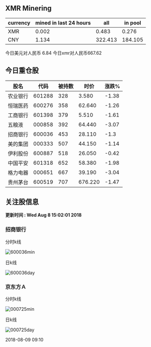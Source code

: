 ## XMR Minering

|currency|mined in last 24 hours|all|in pool|
|---|---|---|---|
|XMR|0.002|0.483|0.276|
|CNY|1.134|322.413|184.105|

今日美元对人民币 6.84	今日xmr对人民币667.62


## 今日重仓股 

|股名|代码|被持数|时价|涨跌%|
|---|---|---|---|---|
|农业银行|601288|328|3.580|-1.38|
|恒瑞医药|600276|358|62.640|-1.26|
|工商银行|601398|379|5.510|-1.61|
|五粮液|000858|392|64.440|-3.07|
|招商银行|600036|453|28.110|-1.3|
|美的集团|000333|507|44.150|-1.14|
|伊利股份|600887|518|26.050|-0.42|
|中国平安|601318|652|58.380|-1.98|
|格力电器|000651|667|39.190|-3.04|
|贵州茅台|600519|707|676.220|-1.47|

## 关注股信息
**更新时间 : Wed Aug  8 15:02:01 2018**
### 招商银行 
分时k线

![600036min](http://image.sinajs.cn/newchart/min/n/sh600036.gif)

日k线

![600036day](http://image.sinajs.cn/newchart/daily/n/sh600036.gif)

### 京东方Ａ 
分时k线

![000725min](http://image.sinajs.cn/newchart/min/n/sz000725.gif)

日k线

![000725day](http://image.sinajs.cn/newchart/daily/n/sz000725.gif)

2018-08-09 09:10